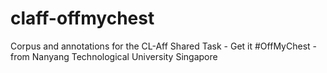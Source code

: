 # claff-offmychest
Corpus and annotations for the CL-Aff Shared Task - Get it #OffMyChest - from Nanyang Technological University Singapore
